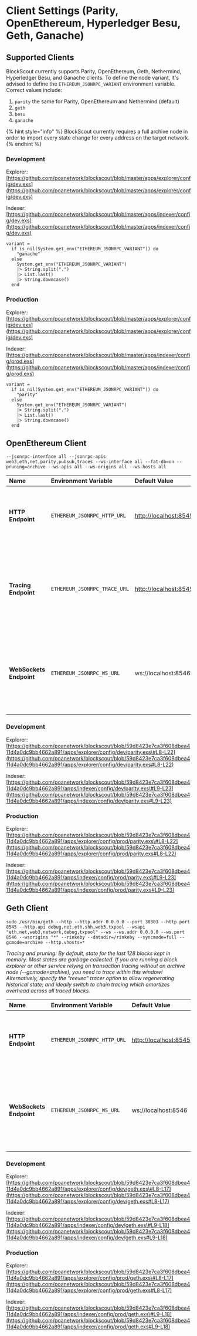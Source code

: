 # Client Settings \(Parity, OpenEthereum, Hyperledger Besu, Geth, Ganache\)

## Supported Clients

BlockScout currently supports Parity, OpenEthereum, Geth, Nethermind, Hyperledger Besu, and Ganache clients. To define the node variant, it's advised to define the `ETHEREUM_JSONRPC_VARIANT` environment variable. Correct values include:

1. `parity` the same for Parity, OpenEthereum and Nethermind \(default\)
2. `geth`
3. `besu`
4. `ganache`

{% hint style="info" %}
BlockScout currently requires a full archive node in order to import every state change for every address on the target network.
{% endhint %}

### Development

Explorer: [https://github.com/poanetwork/blockscout/blob/master/apps/explorer/config/dev.exs](https://github.com/poanetwork/blockscout/blob/master/apps/explorer/config/dev.exs)

Indexer: [https://github.com/poanetwork/blockscout/blob/master/apps/indexer/config/dev.exs](https://github.com/poanetwork/blockscout/blob/master/apps/indexer/config/dev.exs)

```text
variant =
  if is_nil(System.get_env("ETHEREUM_JSONRPC_VARIANT")) do
    "ganache"
  else
    System.get_env("ETHEREUM_JSONRPC_VARIANT")
    |> String.split(".")
    |> List.last()
    |> String.downcase()
  end
```

### Production

Explorer: [https://github.com/poanetwork/blockscout/blob/master/apps/explorer/config/dev.exs](https://github.com/poanetwork/blockscout/blob/master/apps/explorer/config/dev.exs)

Indexer: [https://github.com/poanetwork/blockscout/blob/master/apps/indexer/config/prod.exs](https://github.com/poanetwork/blockscout/blob/master/apps/indexer/config/prod.exs)

```text
variant =
  if is_nil(System.get_env("ETHEREUM_JSONRPC_VARIANT")) do
    "parity"
  else
    System.get_env("ETHEREUM_JSONRPC_VARIANT")
    |> String.split(".")
    |> List.last()
    |> String.downcase()
  end
```

## OpenEthereum Client

```text
--jsonrpc-interface all --jsonrpc-apis web3,eth,net,parity,pubsub,traces --ws-interface all --fat-db=on --pruning=archive --ws-apis all --ws-origins all --ws-hosts all
```

| Name | Environment Variable | Default Value | Description |
| :--- | :--- | :--- | :--- |
| **HTTP Endpoint** | `ETHEREUM_JSONRPC_HTTP_URL` | [http://localhost:8545](http://localhost:8545) | The HTTP Endpoint is used to fetch `blocks`, `transactions`, `receipts`, `coin/token balances`. |
| **Tracing Endpoint** | `ETHEREUM_JSONRPC_TRACE_URL` | [http://localhost:8545](http://localhost:8545) | The Tracing endpoint is used to fetch `internal transactions` and `block traces`. In most cases this endpoint is identical to the HTTP Endpoint. |
| **WebSockets Endpoint** | `ETHEREUM_JSONRPC_WS_URL` | ws://localhost:8546 | The WebSockets endpoint subscribes to `newHeads` which alerts the indexer to fetch the new block from the subscription. |

### Development

Explorer: [https://github.com/poanetwork/blockscout/blob/59d8423e7ca3f608dbea411d4a0dc9bb4662a891/apps/explorer/config/dev/parity.exs\#L8-L22](https://github.com/poanetwork/blockscout/blob/59d8423e7ca3f608dbea411d4a0dc9bb4662a891/apps/explorer/config/dev/parity.exs#L8-L22)

Indexer: [https://github.com/poanetwork/blockscout/blob/59d8423e7ca3f608dbea411d4a0dc9bb4662a891/apps/indexer/config/dev/parity.exs\#L9-L23](https://github.com/poanetwork/blockscout/blob/59d8423e7ca3f608dbea411d4a0dc9bb4662a891/apps/indexer/config/dev/parity.exs#L9-L23)

### Production

Explorer: [https://github.com/poanetwork/blockscout/blob/59d8423e7ca3f608dbea411d4a0dc9bb4662a891/apps/explorer/config/prod/parity.exs\#L8-L22](https://github.com/poanetwork/blockscout/blob/59d8423e7ca3f608dbea411d4a0dc9bb4662a891/apps/explorer/config/prod/parity.exs#L8-L22)

Indexer: [https://github.com/poanetwork/blockscout/blob/59d8423e7ca3f608dbea411d4a0dc9bb4662a891/apps/indexer/config/prod/parity.exs\#L9-L23](https://github.com/poanetwork/blockscout/blob/59d8423e7ca3f608dbea411d4a0dc9bb4662a891/apps/indexer/config/prod/parity.exs#L9-L23)

## Geth Client

```text
sudo /usr/bin/geth --http --http.addr 0.0.0.0 --port 30303 --http.port 8545 --http.api debug,net,eth,shh,web3,txpool --wsapi "eth,net,web3,network,debug,txpool" --ws --ws.addr 0.0.0.0 --ws.port 8546 --wsorigins "*" --rinkeby --datadir=/rinkeby --syncmode=full --gcmode=archive --http.vhosts=*
```

_Tracing and pruning: By default, state for the last 128 blocks kept in memory. Most states are garbage collected. If you are running a block explorer or other service relying on transaction tracing without an archive node \(--gcmode=archive\), you need to trace within this window! Alternatively, specify the "reexec" tracer option to allow regenerating historical state; and ideally switch to chain tracing which amortizes overhead across all traced blocks._

| Name | Environment Variable | Default Value | Description |
| :--- | :--- | :--- | :--- |
| **HTTP Endpoint** | `ETHEREUM_JSONRPC_HTTP_URL` | [http://localhost:8545](http://localhost:8545) | The HTTP Endpoint is used to fetch `blocks`, `transactions`, `receipts`, `coin/token balances`. |
| **WebSockets Endpoint** | `ETHEREUM_JSONRPC_WS_URL` | ws://localhost:8546 | The WebSockets endpoint subscribes to `newHeads` which alerts the indexer to fetch the new block from the subscription. |

### Development

Explorer: [https://github.com/poanetwork/blockscout/blob/59d8423e7ca3f608dbea411d4a0dc9bb4662a891/apps/explorer/config/dev/geth.exs\#L8-L17](https://github.com/poanetwork/blockscout/blob/59d8423e7ca3f608dbea411d4a0dc9bb4662a891/apps/explorer/config/dev/geth.exs#L8-L17)

Indexer: [https://github.com/poanetwork/blockscout/blob/59d8423e7ca3f608dbea411d4a0dc9bb4662a891/apps/indexer/config/dev/geth.exs\#L9-L18](https://github.com/poanetwork/blockscout/blob/59d8423e7ca3f608dbea411d4a0dc9bb4662a891/apps/indexer/config/dev/geth.exs#L9-L18)

### Production

Explorer: [https://github.com/poanetwork/blockscout/blob/59d8423e7ca3f608dbea411d4a0dc9bb4662a891/apps/explorer/config/prod/geth.exs\#L8-L17](https://github.com/poanetwork/blockscout/blob/59d8423e7ca3f608dbea411d4a0dc9bb4662a891/apps/explorer/config/prod/geth.exs#L8-L17)

Indexer: [https://github.com/poanetwork/blockscout/blob/59d8423e7ca3f608dbea411d4a0dc9bb4662a891/apps/indexer/config/prod/geth.exs\#L9-L18](https://github.com/poanetwork/blockscout/blob/59d8423e7ca3f608dbea411d4a0dc9bb4662a891/apps/indexer/config/prod/geth.exs#L9-L18)

